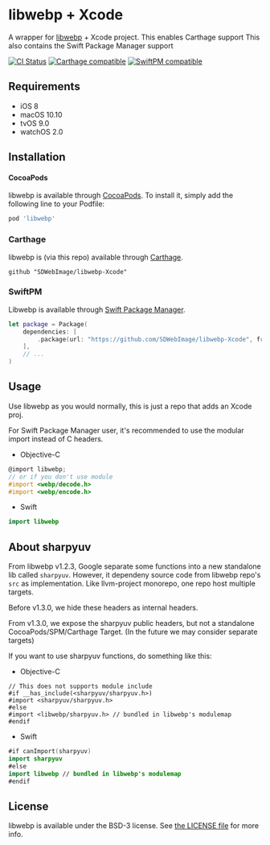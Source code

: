 # libwebp + Xcode

A wrapper for [libwebp](https://github.com/webmproject/libwebp) + Xcode project.
This enables Carthage support
This also contains the Swift Package Manager support

[![CI Status](http://img.shields.io/travis/SDWebImage/libwebp-Xcode.svg?style=flat)](https://travis-ci.org/SDWebImage/libwebp-Xcode)
[![Carthage compatible](https://img.shields.io/badge/Carthage-compatible-4BC51D.svg?style=flat)](https://github.com/SDWebImage/libwebp-Xcode)
[![SwiftPM compatible](https://img.shields.io/badge/SwiftPM-compatible-brightgreen.svg)](https://swift.org/package-manager/)

## Requirements

+ iOS 8
+ macOS 10.10
+ tvOS 9.0
+ watchOS 2.0

## Installation

#### CocoaPods

libwebp is available through [CocoaPods](http://cocoapods.org). To install it, simply add the following line to your Podfile:

```ruby
pod 'libwebp'
```

### Carthage

libwebp is (via this repo) available through [Carthage](https://github.com/Carthage/Carthage).

```
github "SDWebImage/libwebp-Xcode"
```

### SwiftPM

Libwebp is available through [Swift Package Manager](https://img.shields.io/badge/SwiftPM-compatible-brightgreen.svg).

```swift
let package = Package(
    dependencies: [
        .package(url: "https://github.com/SDWebImage/libwebp-Xcode", from: "1.1.0")
    ],
    // ...
)
```

## Usage

Use libwebp as you would normally, this is just a repo that adds an Xcode proj.

For Swift Package Manager user, it's recommended to use the modular import instead of C headers.

+ Objective-C

```objective-c
@import libwebp;
// or if you don't use module
#import <webp/decode.h>
#import <webp/encode.h>
```

+ Swift

```swift
import libwebp
```

## About sharpyuv

From libwebp v1.2.3, Google separate some functions into a new standalone lib called `sharpyuv`. However, it dependeny source code from libwebp repo's `src` as implementation. Like llvm-project monorepo, one repo host multiple targets.

Before v1.3.0, we hide these headers as internal headers.

From v1.3.0, we expose the sharpyuv public headers, but not a standalone CocoaPods/SPM/Carthage Target. (In the future we may consider separate targets)

If you want to use sharpyuv functions, do something like this:

+ Objective-C

```
// This does not supports module include
#if __has_include(<sharpyuv/sharpyuv.h>)
#import <sharpyuv/sharpyuv.h>
#else
#import <libwebp/sharpyuv.h> // bundled in libwebp's modulemap
#endif
```

+ Swift

```swift
#if canImport(sharpyuv)
import sharpyuv
#else
import libwebp // bundled in libwebp's modulemap
#endif
```

## License

libwebp is available under the BSD-3 license. See [the LICENSE file](https://github.com/webmproject/libwebp/blob/master/COPYING) for more info.


